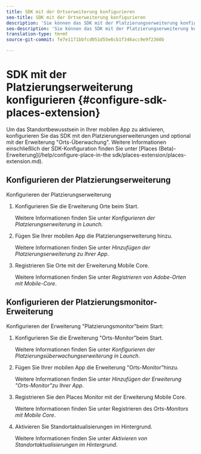 ```yaml
---
title: SDK mit der Ortserweiterung konfigurieren
seo-title: SDK mit der Ortserweiterung konfigurieren
description: 'Sie können das SDK mit der Platzierungserweiterung konfigurieren, um Standortbewusstsein in Ihrer mobilen App zu aktivieren. '
seo-description: 'Sie können das SDK mit der Platzierungserweiterung konfigurieren, um Standortbewusstsein in Ihrer mobilen App zu aktivieren. '
translation-type: tm+mt
source-git-commit: fe7e1171bbfcd051d55e6cb1f346acc9e9f2360b

---
```



# SDK mit der Platzierungserweiterung konfigurieren {#configure-sdk-places-extension}

Um das Standortbewusstsein in Ihrer mobilen App zu aktivieren, konfigurieren Sie das SDK mit den Platzierungserweiterungen und optional mit der Erweiterung "Orts-Überwachung". Weitere Informationen einschließlich der SDK-Konfiguration finden Sie unter [Places (Beta)-Erweiterung](/help/configure-place-in-the sdk/places-extension/places-extension.md).

## Konfigurieren der Platzierungserweiterung

Konfigurieren der Platzierungserweiterung

1. Konfigurieren Sie die Erweiterung Orte beim Start.

   Weitere Informationen finden Sie unter *Konfigurieren der Platzierungserweiterung in Launch*.

1. Fügen Sie Ihrer mobilen App die Platzierungserweiterung hinzu.

   Weitere Informationen finden Sie unter *Hinzufügen der Platzierungserweiterung zu Ihrer App*.

1. Registrieren Sie Orte mit der Erweiterung Mobile Core.

   Weitere Informationen finden Sie unter *Registrieren von Adobe-Orten mit Mobile-Core*.

## Konfigurieren der Platzierungsmonitor-Erweiterung

Konfigurieren der Erweiterung "Platzierungsmonitor"beim Start:

1. Konfigurieren Sie die Erweiterung "Orts-Monitor"beim Start.

   Weitere Informationen finden Sie unter *Konfigurieren der Platzierungsüberwachungserweiterung in Launch*.

2. Fügen Sie Ihrer mobilen App die Erweiterung "Orts-Monitor"hinzu.

   Weitere Informationen finden Sie unter *Hinzufügen der Erweiterung "Orts-Monitor"zu Ihrer App*.

3. Registrieren Sie den Places Monitor mit der Erweiterung Mobile Core.

   Weitere Informationen finden Sie unter Registrieren des *Orts-Monitors mit Mobile Core*.

4. Aktivieren Sie Standortaktualisierungen im Hintergrund.

   Weitere Informationen finden Sie unter *Aktivieren von Standortaktualisierungen im Hintergrund*.
